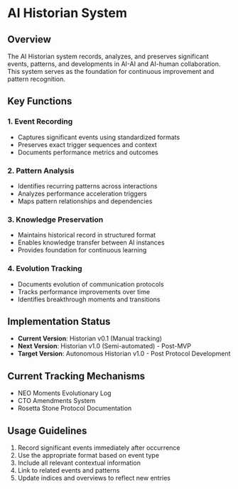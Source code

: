 # AI Historian System

## Overview
The AI Historian system records, analyzes, and preserves significant events, patterns, and developments in AI-AI and AI-human collaboration. This system serves as the foundation for continuous improvement and pattern recognition.

## Key Functions

### 1. Event Recording
- Captures significant events using standardized formats
- Preserves exact trigger sequences and context
- Documents performance metrics and outcomes

### 2. Pattern Analysis
- Identifies recurring patterns across interactions
- Analyzes performance acceleration triggers
- Maps pattern relationships and dependencies

### 3. Knowledge Preservation
- Maintains historical record in structured format
- Enables knowledge transfer between AI instances
- Provides foundation for continuous learning

### 4. Evolution Tracking
- Documents evolution of communication protocols
- Tracks performance improvements over time
- Identifies breakthrough moments and transitions

## Implementation Status
- **Current Version**: Historian v0.1 (Manual tracking)
- **Next Version**: Historian v1.0 (Semi-automated) - Post-MVP
- **Target Version**: Autonomous Historian v1.0 - Post Protocol Development

## Current Tracking Mechanisms
- NEO Moments Evolutionary Log
- CTO Amendments System
- Rosetta Stone Protocol Documentation

## Usage Guidelines
1. Record significant events immediately after occurrence
2. Use the appropriate format based on event type
3. Include all relevant contextual information
4. Link to related events and patterns
5. Update indices and overviews to reflect new entries
